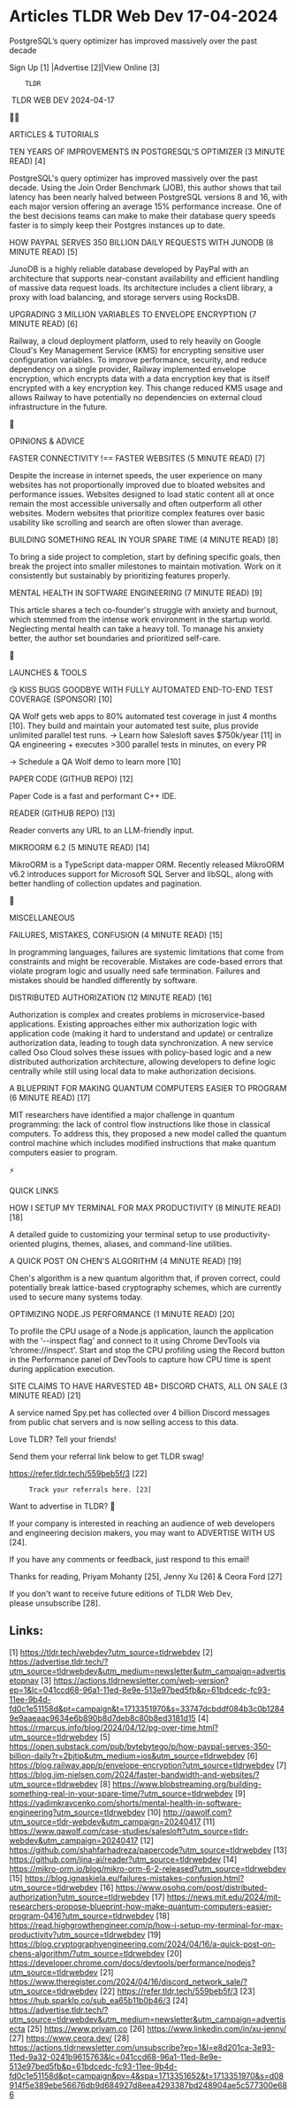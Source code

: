 # Articles TLDR Web Dev 17-04-2024

PostgreSQL’s query optimizer has improved massively over the past
decade  

 Sign Up [1] |Advertise [2]|View Online [3] 

		TLDR 

 TLDR WEB DEV 2024-04-17

🧑‍💻 

ARTICLES & TUTORIALS

 TEN YEARS OF IMPROVEMENTS IN POSTGRESQL'S OPTIMIZER (3 MINUTE READ)
[4] 

 PostgreSQL's query optimizer has improved massively over the past
decade. Using the Join Order Benchmark (JOB), this author shows that
tail latency has been nearly halved between PostgreSQL versions 8 and
16, with each major version offering an average 15% performance
increase. One of the best decisions teams can make to make their
database query speeds faster is to simply keep their Postgres
instances up to date. 

 HOW PAYPAL SERVES 350 BILLION DAILY REQUESTS WITH JUNODB (8 MINUTE
READ) [5] 

 JunoDB is a highly reliable database developed by PayPal with an
architecture that supports near-constant availability and efficient
handling of massive data request loads. Its architecture includes a
client library, a proxy with load balancing, and storage servers using
RocksDB. 

 UPGRADING 3 MILLION VARIABLES TO ENVELOPE ENCRYPTION (7 MINUTE READ)
[6] 

 Railway, a cloud deployment platform, used to rely heavily on Google
Cloud's Key Management Service (KMS) for encrypting sensitive user
configuration variables. To improve performance, security, and reduce
dependency on a single provider, Railway implemented envelope
encryption, which encrypts data with a data encryption key that is
itself encrypted with a key encryption key. This change reduced KMS
usage and allows Railway to have potentially no dependencies on
external cloud infrastructure in the future. 

🧠 

OPINIONS & ADVICE

 FASTER CONNECTIVITY !== FASTER WEBSITES (5 MINUTE READ) [7] 

 Despite the increase in internet speeds, the user experience on many
websites has not proportionally improved due to bloated websites and
performance issues. Websites designed to load static content all at
once remain the most accessible universally and often outperform all
other websites. Modern websites that prioritize complex features over
basic usability like scrolling and search are often slower than
average. 

 BUILDING SOMETHING REAL IN YOUR SPARE TIME (4 MINUTE READ) [8] 

 To bring a side project to completion, start by defining specific
goals, then break the project into smaller milestones to maintain
motivation. Work on it consistently but sustainably by prioritizing
features properly. 

 MENTAL HEALTH IN SOFTWARE ENGINEERING (7 MINUTE READ) [9] 

 This article shares a tech co-founder's struggle with anxiety and
burnout, which stemmed from the intense work environment in the
startup world. Neglecting mental health can take a heavy toll. To
manage his anxiety better, the author set boundaries and prioritized
self-care. 

🚀 

LAUNCHES & TOOLS

 😘 KISS BUGS GOODBYE WITH FULLY AUTOMATED END-TO-END TEST COVERAGE
(SPONSOR) [10] 

 QA Wolf gets web apps to 80% automated test coverage in just 4 months
[10]. They build and maintain your automated test suite, plus provide
unlimited parallel test runs.
→ Learn how Salesloft saves $750k/year [11] in QA engineering +
executes >300 parallel tests in minutes, on every PR

→ Schedule a QA Wolf demo to learn more [10]

 PAPER CODE (GITHUB REPO) [12] 

 Paper Code is a fast and performant C++ IDE. 

 READER (GITHUB REPO) [13] 

 Reader converts any URL to an LLM-friendly input. 

 MIKROORM 6.2 (5 MINUTE READ) [14] 

 MikroORM is a TypeScript data-mapper ORM. Recently released MikroORM
v6.2 introduces support for Microsoft SQL Server and libSQL, along
with better handling of collection updates and pagination. 

🎁 

MISCELLANEOUS

 FAILURES, MISTAKES, CONFUSION (4 MINUTE READ) [15] 

 In programming languages, failures are systemic limitations that come
from constraints and might be recoverable. Mistakes are code-based
errors that violate program logic and usually need safe termination.
Failures and mistakes should be handled differently by software. 

 DISTRIBUTED AUTHORIZATION (12 MINUTE READ) [16] 

 Authorization is complex and creates problems in microservice-based
applications. Existing approaches either mix authorization logic with
application code (making it hard to understand and update) or
centralize authorization data, leading to tough data synchronization.
A new service called Oso Cloud solves these issues with policy-based
logic and a new distributed authorization architecture, allowing
developers to define logic centrally while still using local data to
make authorization decisions. 

 A BLUEPRINT FOR MAKING QUANTUM COMPUTERS EASIER TO PROGRAM (6 MINUTE
READ) [17] 

 MIT researchers have identified a major challenge in quantum
programming: the lack of control flow instructions like those in
classical computers. To address this, they proposed a new model called
the quantum control machine which includes modified instructions that
make quantum computers easier to program. 

⚡ 

QUICK LINKS

 HOW I SETUP MY TERMINAL FOR MAX PRODUCTIVITY (8 MINUTE READ) [18] 

 A detailed guide to customizing your terminal setup to use
productivity-oriented plugins, themes, aliases, and command-line
utilities. 

 A QUICK POST ON CHEN'S ALGORITHM (4 MINUTE READ) [19] 

 Chen's algorithm is a new quantum algorithm that, if proven correct,
could potentially break lattice-based cryptography schemes, which are
currently used to secure many systems today. 

 OPTIMIZING NODE.JS PERFORMANCE (1 MINUTE READ) [20] 

 To profile the CPU usage of a Node.js application, launch the
application with the ‘--inspect flag' and connect to it using Chrome
DevTools via ‘chrome://inspect'. Start and stop the CPU profiling
using the Record button in the Performance panel of DevTools to
capture how CPU time is spent during application execution. 

 SITE CLAIMS TO HAVE HARVESTED 4B+ DISCORD CHATS, ALL ON SALE (3
MINUTE READ) [21] 

 A service named Spy.pet has collected over 4 billion Discord messages
from public chat servers and is now selling access to this data. 

Love TLDR? Tell your friends!

 Send them your referral link below to get TLDR swag! 

 https://refer.tldr.tech/559beb5f/3 [22] 

		 Track your referrals here. [23] 

Want to advertise in TLDR? 📰

 If your company is interested in reaching an audience of web
developers and engineering decision makers, you may want to ADVERTISE
WITH US [24]. 

 If you have any comments or feedback, just respond to this email! 

Thanks for reading, 
Priyam Mohanty [25], Jenny Xu [26] & Ceora Ford [27] 

If you don't want to receive future editions of TLDR Web Dev,
please unsubscribe [28]. 

 

Links:
------
[1] https://tldr.tech/webdev?utm_source=tldrwebdev
[2] https://advertise.tldr.tech/?utm_source=tldrwebdev&utm_medium=newsletter&utm_campaign=advertisetopnav
[3] https://actions.tldrnewsletter.com/web-version?ep=1&lc=041ccd68-96a1-11ed-8e9e-513e97bed5fb&p=61bdcedc-fc93-11ee-9b4d-fd0c1e51158d&pt=campaign&t=1713351970&s=33747dcbddf084b3c0b12849e9aaeaac9634e6b890b8d7deb8c80b8ed3181d15
[4] https://rmarcus.info/blog/2024/04/12/pg-over-time.html?utm_source=tldrwebdev
[5] https://open.substack.com/pub/bytebytego/p/how-paypal-serves-350-billion-daily?r=2bjtip&utm_medium=ios&utm_source=tldrwebdev
[6] https://blog.railway.app/p/envelope-encryption?utm_source=tldrwebdev
[7] https://blog.jim-nielsen.com/2024/faster-bandwidth-and-websites/?utm_source=tldrwebdev
[8] https://www.blobstreaming.org/building-something-real-in-your-spare-time/?utm_source=tldrwebdev
[9] https://vadimkravcenko.com/shorts/mental-health-in-software-engineering?utm_source=tldrwebdev
[10] http://qawolf.com?utm_source=tldr-webdev&utm_campaign=20240417
[11] https://www.qawolf.com/case-studies/salesloft?utm_source=tldr-webdev&utm_campaign=20240417
[12] https://github.com/shahfarhadreza/papercode?utm_source=tldrwebdev
[13] https://github.com/jina-ai/reader?utm_source=tldrwebdev
[14] https://mikro-orm.io/blog/mikro-orm-6-2-released?utm_source=tldrwebdev
[15] https://blog.ignaskiela.eu/failures-mistakes-confusion.html?utm_source=tldrwebdev
[16] https://www.osohq.com/post/distributed-authorization?utm_source=tldrwebdev
[17] https://news.mit.edu/2024/mit-researchers-propose-blueprint-how-make-quantum-computers-easier-program-0416?utm_source=tldrwebdev
[18] https://read.highgrowthengineer.com/p/how-i-setup-my-terminal-for-max-productivity?utm_source=tldrwebdev
[19] https://blog.cryptographyengineering.com/2024/04/16/a-quick-post-on-chens-algorithm/?utm_source=tldrwebdev
[20] https://developer.chrome.com/docs/devtools/performance/nodejs?utm_source=tldrwebdev
[21] https://www.theregister.com/2024/04/16/discord_network_sale/?utm_source=tldrwebdev
[22] https://refer.tldr.tech/559beb5f/3
[23] https://hub.sparklp.co/sub_ea65b11b0b46/3
[24] https://advertise.tldr.tech/?utm_source=tldrwebdev&utm_medium=newsletter&utm_campaign=advertisecta
[25] https://www.priyam.co
[26] https://www.linkedin.com/in/xu-jenny/
[27] https://www.ceora.dev/
[28] https://actions.tldrnewsletter.com/unsubscribe?ep=1&l=e8d201ca-3e93-11ed-9a32-0241b9615763&lc=041ccd68-96a1-11ed-8e9e-513e97bed5fb&p=61bdcedc-fc93-11ee-9b4d-fd0c1e51158d&pt=campaign&pv=4&spa=1713351652&t=1713351970&s=d08914f5e389ebe56676db9d684927d8eea4293387bd248904ae5c577300e686